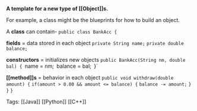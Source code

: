 **A template for a new type of [[Object]]s.**

For example, a class might be the blueprints for how to build an object.

A **class** can contain-
`public class BankAcc {`

**fields** = data stored in each object
	`private String name;`
	`private double balance;`
	
**constructors** = initializes new objects
	`public BankAcc(String nm, double bal) {
		`name = nm;`
		`balance = bal;`
	`}`
	
**[[method]]s** = behavior in each object
	`public void withdraw(double amount) {`
		`if(amount > 0.00 && amount <= balance) {`
			`balance -= amount;`
		`}`
	`}`
`}`

Tags:
[[Java]]
[[Python]]
[[C++]]

